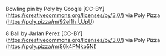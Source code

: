 Bowling pin by Poly by Google [CC-BY] (https://creativecommons.org/licenses/by/3.0/) via Poly Pizza (https://poly.pizza/m/92eI1h_UJpU)

8 Ball by Jarlan Perez [CC-BY] (https://creativecommons.org/licenses/by/3.0/) via Poly Pizza (https://poly.pizza/m/86k4PMkp5Nl)
